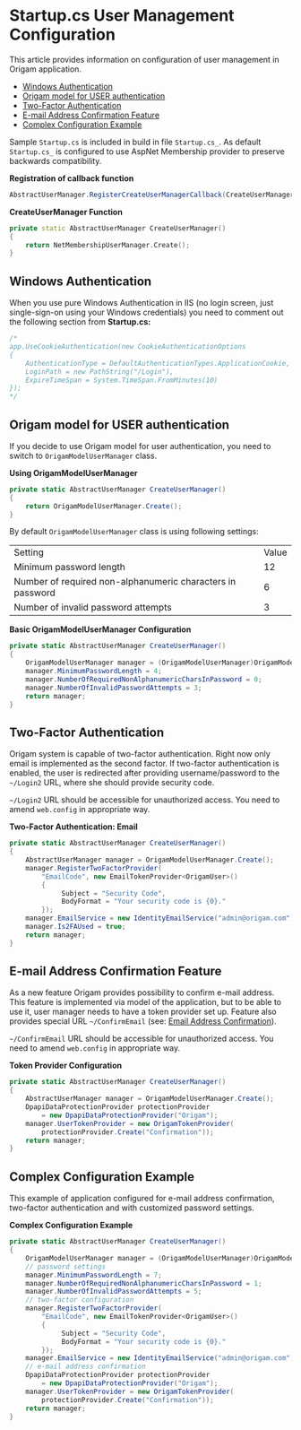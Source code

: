 # Startup.cs User Management Configuration

This article provides information on configuration of user management in Origam application.

-   [Windows Authentication](#Startup.csUserManagementConfiguration-WindowsAuthentication)
-   [Origam model for USER authentication](#Startup.csUserManagementConfiguration-OrigammodelforUSERauthentication)
-   [Two-Factor Authentication](#Startup.csUserManagementConfiguration-Two-FactorAuthentication)
-   [E-mail Address Confirmation Feature](#Startup.csUserManagementConfiguration-E-mailAddressConfirmationFeature)
-   [Complex Configuration Example](#Startup.csUserManagementConfiguration-ComplexConfigurationExample)

Sample `Startup.cs` is included in build in file `Startup.cs_`. As default `Startup.cs_` is configured to use AspNet Membership provider to preserve backwards compatibility.

**Registration of callback function**

``` c#
AbstractUserManager.RegisterCreateUserManagerCallback(CreateUserManager);
```

**CreateUserManager Function**

``` cpp
private static AbstractUserManager CreateUserManager()
{
    return NetMembershipUserManager.Create();
}
```

## Windows Authentication

When you use pure Windows Authentication in IIS (no login screen, just single-sign-on using your Windows credentials) you need to comment out the following section from **Startup.cs:**

``` c#
/*
app.UseCookieAuthentication(new CookieAuthenticationOptions
{
    AuthenticationType = DefaultAuthenticationTypes.ApplicationCookie,
    LoginPath = new PathString("/Login"),
    ExpireTimeSpan = System.TimeSpan.FromMinutes(10)
});
*/
```

## Origam model for USER authentication

If you decide to use Origam model for user authentication, you need to switch to `OrigamModelUserManager` class.

**Using OrigamModelUserManager**

``` c#
private static AbstractUserManager CreateUserManager()
{
    return OrigamModelUserManager.Create();
}
```

By default `OrigamModelUserManager` class is using following settings:

|                                                            |       |
|------------------------------------------------------------|-------|
| Setting                                                    | Value |
| Minimum password length                                    | 12    |
| Number of required non-alphanumeric characters in password | 6     |
| Number of invalid password attempts                        | 3     |

**Basic OrigamModelUserManager Configuration**

``` c#
private static AbstractUserManager CreateUserManager()
{
    OrigamModelUserManager manager = (OrigamModelUserManager)OrigamModelUserManager.Create();
    manager.MinimumPasswordLength = 4;
    manager.NumberOfRequiredNonAlphanumericCharsInPassword = 0;
    manager.NumberOfInvalidPasswordAttempts = 3;
    return manager;
}
```

## Two-Factor Authentication

Origam system is capable of two-factor authentication. Right now only email is implemented as the second factor. If two-factor authentication is enabled, the user is redirected after providing username/password to the `~/Login2` URL, where she should provide security code.

`~/Login2` URL should be accessible for unauthorized access. You need to amend `web.config` in appropriate way.

**Two-Factor Authentication: Email**

``` c#
private static AbstractUserManager CreateUserManager()
{
    AbstractUserManager manager = OrigamModelUserManager.Create();
    manager.RegisterTwoFactorProvider(
        "EmailCode", new EmailTokenProvider<OrigamUser>()
        {
             Subject = "Security Code",
             BodyFormat = "Your security code is {0}."
        });
    manager.EmailService = new IdentityEmailService("admin@origam.com");
    manager.Is2FAUsed = true;
    return manager;
}
```

## E-mail Address Confirmation Feature

As a new feature Origam provides possibility to confirm e-mail address. This feature is implemented via model of the application, but to be able to use it, user manager needs to have a token provider set up. Feature also provides special URL `~/ConfirmEmail` (see: [Email Address Confirmation](/t/Email-Address-Confirmation)).

`~/ConfirmEmail` URL should be accessible for unauthorized access. You need to amend `web.config` in appropriate way.

**Token Provider Configuration**

``` c#
private static AbstractUserManager CreateUserManager()
{
    AbstractUserManager manager = OrigamModelUserManager.Create();
    DpapiDataProtectionProvider protectionProvider 
        = new DpapiDataProtectionProvider("Origam");
    manager.UserTokenProvider = new OrigamTokenProvider(
        protectionProvider.Create("Confirmation"));
    return manager;
}
```

## Complex Configuration Example

This example of application configured for e-mail address confirmation, two-factor authentication and with customized password settings.

**Complex Configuration Example**

``` c#
private static AbstractUserManager CreateUserManager()
{
    OrigamModelUserManager manager = (OrigamModelUserManager)OrigamModelUserManager.Create();
    // password settings
    manager.MinimumPasswordLength = 7;
    manager.NumberOfRequiredNonAlphanumericCharsInPassword = 1;
    manager.NumberOfInvalidPasswordAttempts = 5;
    // two-factor configuration
    manager.RegisterTwoFactorProvider(
        "EmailCode", new EmailTokenProvider<OrigamUser>()
        {
             Subject = "Security Code",
             BodyFormat = "Your security code is {0}."
        });
    manager.EmailService = new IdentityEmailService("admin@origam.com");
    // e-mail address confirmation
    DpapiDataProtectionProvider protectionProvider 
        = new DpapiDataProtectionProvider("Origam");
    manager.UserTokenProvider = new OrigamTokenProvider(
        protectionProvider.Create("Confirmation"));
    return manager;
}
```
